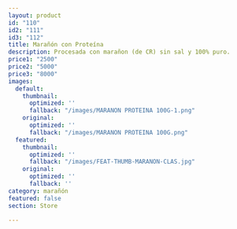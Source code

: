 ```yaml
---
layout: product
id: "110"
id2: "111"
id3: "112"
title: Marañón con Proteína
description: Procesada con marañon (de CR) sin sal y 100% puro.
price1: "2500"
price2: "5000"
price3: "8000"
images:
  default:
    thumbnail:
      optimized: ''
      fallback: "/images/MARANON PROTEINA 100G-1.png"
    original:
      optimized: ''
      fallback: "/images/MARANON PROTEINA 100G.png"
  featured:
    thumbnail:
      optimized: ''
      fallback: "/images/FEAT-THUMB-MARANON-CLAS.jpg"
    original:
      optimized: ''
      fallback: ''
category: marañón
featured: false
section: Store

---
```


